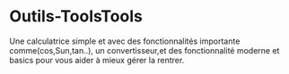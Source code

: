 # Outils-ToolsTools
Une calculatrice simple et avec des fonctionnalités importante comme(cos,Sun,tan..), un convertisseur,et des fonctionnalité moderne et basics pour vous aider à mieux gérer la rentrer.
